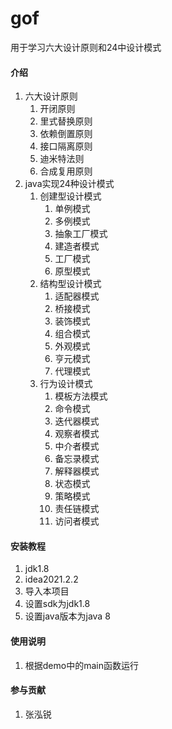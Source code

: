 # gof
用于学习六大设计原则和24中设计模式

#### 介绍

1. 六大设计原则
    1. 开闭原则
    2. 里式替换原则
    3. 依赖倒置原则
    4. 接口隔离原则
    5. 迪米特法则
    6. 合成复用原则
2. java实现24种设计模式
    1. 创建型设计模式
        1. 单例模式
        2. 多例模式
        3. 抽象工厂模式
        4. 建造者模式
        5. 工厂模式
        6. 原型模式
    2. 结构型设计模式
        1. 适配器模式
        2. 桥接模式
        3. 装饰模式
        4. 组合模式
        5. 外观模式
        6. 亨元模式
        7. 代理模式
    3. 行为设计模式
        1. 模板方法模式
        2. 命令模式
        3. 迭代器模式
        4. 观察者模式
        5. 中介者模式
        6. 备忘录模式
        7. 解释器模式
        8. 状态模式
        9. 策略模式
        10. 责任链模式
        11. 访问者模式

#### 安装教程

1. jdk1.8
2. idea2021.2.2
3. 导入本项目
4. 设置sdk为jdk1.8
5. 设置java版本为java 8

#### 使用说明

1.  根据demo中的main函数运行

#### 参与贡献

1.  张泓锐

